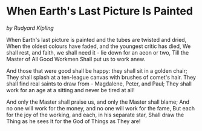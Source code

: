 # When Earth's Last Picture Is Painted
*by Rudyard Kipling*


When Earth's last picture is painted and the tubes are twisted and dried,
When the oldest colours have faded, and the youngest critic has died,
We shall rest, and faith, we shall need it - lie down for an aeon or two,
Till the Master of All Good Workmen Shall put us to work anew.

And those that were good shall be happy: they shall sit in a golden chair;
They shall splash at a ten-league canvas with brushes of comet's hair.
They shall find real saints to draw from - Magdalene, Peter, and Paul;
They shall work for an age at a sitting and never be tired at all!

And only the Master shall praise us, and only the Master shall blame;
And no one will work for the money, and no one will work for the fame,
But each for the joy of the working, and each, in his separate star,
Shall draw the Thing as he sees It for the God of Things as They are!